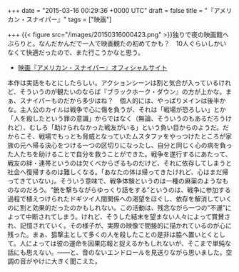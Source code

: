 
+++
date = "2015-03-16 00:29:36 +0000 UTC"
draft = false
title = "『アメリカン・スナイパー』"
tags = ["映画"]

+++
{{< figure src="/images/20150316000423.png"  >}}独りで夜の映画館へぶらりと。なんだかんだで一人で映画観たの初めてかも？　10人ぐらいしかいなくて快適だったので、また行こうかなと思う。

<ul>
<li><a href="http://wwws.warnerbros.co.jp/americansniper/">映画『アメリカン・スナイパー』オフィシャルサイト</a></li>
</ul>本作は実話をもとにしたらしい。アクションシーンは割と気合が入っているけれど、そういうのが観たいのならば『ブラックホーク・ダウン』の方が上かな。まぁ、スナイパーものだから多少はね？　個人的には、やっぱりメインは後半かな。主人公のカイルは戦争で心に傷を負うが、それは「戦場が恐ろしい」とか「人を殺したという罪の意識」からではなく（無論、そういうのもあるだろうけれど）、むしろ「助けられなかった戦友がいる」という負い目からのようだ。だからこそ、戦場でもっとも脅威となっていたムスタファをやっつけたところが家族の元へ帰る決心をつける一つの区切りになったし、自分と同じく心の病を負った人たちを助けることで自分を救うことができた。戦争を遂行するにあたって、戦友の絆・連帯というのは欠くべからざるものだけど、それに依存してしまうと社会へ復帰するのは難しくなる。「あなたの体は帰ってきたけれど、心はまだ帰ってきていない」。そういう意味で、戦争体験というのは一種の麻薬のようなものなのだろう。“銃を撃ちながらゆっくり話をする”というのは、戦争に参加する過程で植えつけられたドギツイ人間関係への渇望をほぐし、依存を解消していくのに割と効果的だったのかもしれない。この活動は、残念ながら一つの“不運”によって中断されてしまう。けれど、そうした結末を望まない人々によって賞賛され、記憶されていく。その様子が、実際の映像で間接的に描かれているのが心に残った。まぁ、狙撃主として多くの人を殺したことの是非は脇へ置いとくとして。人によっては彼の運命を因果応報と捉えるかもしれないが、そこまで単純な話にも思えない。――と、音のないエンドロールを見送りながら思いました。空調の音がやけに大きく聞こえた。


